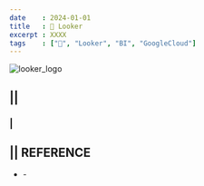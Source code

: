 ```yaml
---
date    : 2024-01-01
title   : 🫧 Looker
excerpt : XXXX 
tags    : ["🫧", "Looker", "BI", "GoogleCloud"]
---
```


![looker_logo](https://github.com/sh16ma/gitpress/assets/150888300/552bc031-3b27-43e6-b581-18b501cdf73c)


## || 
### |

## || REFERENCE
- []() -
